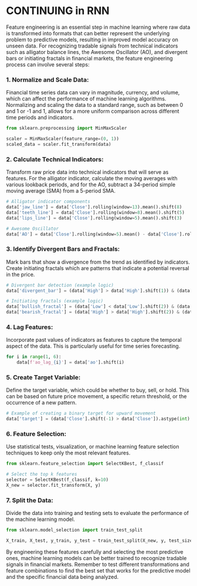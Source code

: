# CONTINUING in RNN

Feature engineering is an essential step in machine learning where raw data is transformed into formats that can better represent the underlying problem to predictive models, resulting in improved model accuracy on unseen data. For recognizing tradable signals from technical indicators such as alligator balance lines, the Awesome Oscillator (AO), and divergent bars or initiating fractals in financial markets, the feature engineering process can involve several steps:

### 1. Normalize and Scale Data:

Financial time series data can vary in magnitude, currency, and volume, which can affect the performance of machine learning algorithms. Normalizing and scaling the data to a standard range, such as between 0 and 1 or -1 and 1, allows for a more uniform comparison across different time periods and indicators.

```python
from sklearn.preprocessing import MinMaxScaler

scaler = MinMaxScaler(feature_range=(0, 1))
scaled_data = scaler.fit_transform(data)
```

### 2. Calculate Technical Indicators:

Transform raw price data into technical indicators that will serve as features. For the alligator indicator, calculate the moving averages with various lookback periods, and for the AO, subtract a 34-period simple moving average (SMA) from a 5-period SMA.

```python
# Alligator indicator components
data['jaw_line'] = data['Close'].rolling(window=13).mean().shift(8)
data['teeth_line'] = data['Close'].rolling(window=8).mean().shift(5)
data['lips_line'] = data['Close'].rolling(window=5).mean().shift(3)

# Awesome Oscillator
data['AO'] = data['Close'].rolling(window=5).mean() - data['Close'].rolling(window=34).mean()
```

### 3. Identify Divergent Bars and Fractals:

Mark bars that show a divergence from the trend as identified by indicators. Create initiating fractals which are patterns that indicate a potential reversal in the price.

```python
# Divergent bar detection (example logic)
data['divergent_bar'] = (data['High'] > data['High'].shift(1)) & (data['AO'] < data['AO'].shift(1))

# Initiating fractals (example logic)
data['bullish_fractal'] = (data['Low'] < data['Low'].shift(2)) & (data['Low'] < data['Low'].shift(1)) & (data['Low'] < data['Low'].shift(-1)) & (data['Low'] < data['Low'].shift(-2))
data['bearish_fractal'] = (data['High'] > data['High'].shift(2)) & (data['High'] > data['High'].shift(1)) & (data['High'] > data['High'].shift(-1)) & (data['High'] > data['High'].shift(-2))
```

### 4. Lag Features:

Incorporate past values of indicators as features to capture the temporal aspect of the data. This is particularly useful for time series forecasting.

```python
for i in range(1, 6):
    data[f'ao_lag_{i}'] = data['ao'].shift(i)
```

### 5. Create Target Variable:

Define the target variable, which could be whether to buy, sell, or hold. This can be based on future price movement, a specific return threshold, or the occurrence of a new pattern.

```python
# Example of creating a binary target for upward movement
data['target'] = (data['Close'].shift(-1) > data['Close']).astype(int)
```

### 6. Feature Selection:

Use statistical tests, visualization, or machine learning feature selection techniques to keep only the most relevant features.

```python
from sklearn.feature_selection import SelectKBest, f_classif

# Select the top k features
selector = SelectKBest(f_classif, k=10)
X_new = selector.fit_transform(X, y)
```

### 7. Split the Data:

Divide the data into training and testing sets to evaluate the performance of the machine learning model.

```python
from sklearn.model_selection import train_test_split

X_train, X_test, y_train, y_test = train_test_split(X_new, y, test_size=0.2, random_state=42)
```

By engineering these features carefully and selecting the most predictive ones, machine learning models can be better trained to recognize tradable signals in financial markets. Remember to test different transformations and feature combinations to find the best set that works for the predictive model and the specific financial data being analyzed.
